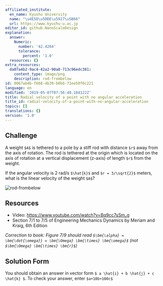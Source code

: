 ```yaml
---
affiliated_institute:
  en_name: Kyushu University
  name: "\u4E5D\u5DDE\u5927\u5B66"
  url: https://www.kyushu-u.ac.jp
editor_id: github.NanoScaleDesign
explanation:
  answer:
    Numeric:
      number: '42.4264'
      tolerance:
        percent: '1.0'
  resources: {}
extra_resources:
  da07a4b2-9ac4-42a2-90a8-713c96edc381:
    content_type: image/png
    description: rod-frombelow
id: 0067ab4b-f668-4b39-b0bb-71ee50f0c221
language: en
modified: '2019-05-07T07:56:40.184122Z'
title: Radial velocity of a point with no angular acceleration
title_id: radial-velocity-of-a-point-with-no-angular-acceleration
topics: []
translations: {}
version: '1.0'
---
```


## Challenge
A weight `$A$` is tethered to a pole by a stiff rod with distance `$r$` away from the axis of rotation. The rod is tethered at the origin which is located on the axis of rotation at a vertical displacement (z-axis) of length `$r$` from the weight.

If the angular velocity is 2 rad/s `$\hat{k}$` and `$r = 3/\sqrt{2}$` meters, what is the linear velocity of the weight `$A$`?

![rod-frombelow](/api/v0/teachers/github.NanoScaleDesign/resources/public/da07a4b2-9ac4-42a2-90a8-713c96edc381.png/da07a4b2-9ac4-42a2-90a8-713c96edc381.png)

## Resources
- Video: https://www.youtube.com/watch?v=Bq9cc7sSm_g
- Section 7/1 to 7/5 of Engineering Mechanics Dynamics by Meriam and Kraig, 6th Edition

*Correction to book: Figure 7/9 should read `$\bm{\alpha} = \bm{\dot{\omega}} = \bm{\Omega} \bm{\times} \bm{\omega}$` (not `$\bm{\Omega} \bm{\times} \bm{r}$`)*



## Solution Form
You should obtain an answer in vector form `$ a \hat{i} + b \hat{j} + c \hat{k} $`.
To check your answer, enter `$a+10b+100c$`

